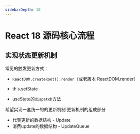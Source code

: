 ```yaml
---
sidebarDepth: 10
---
```


# React 18 源码核心流程


## 实现状态更新机制

常见的触发更新方式：
- `ReactDOM.createRoot().render`（或老版本 ReactDOM.render）

- this.setState
- useState的`dispatch`方法 

希望实现一套统一的的更新机制
更新机制的组成部分 

- 代表更新的数据结构 - Update
- 消费update的数据结构 - UpdateQueue

